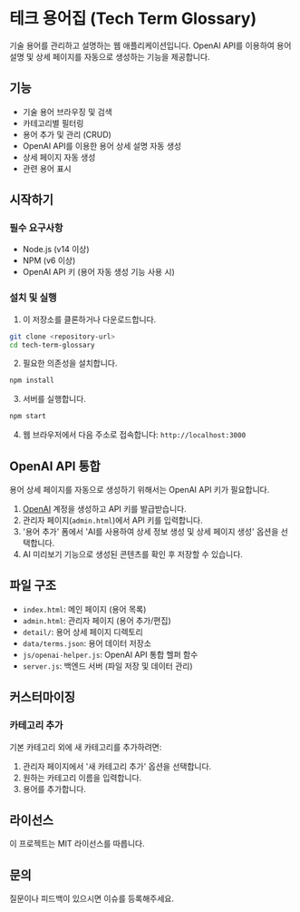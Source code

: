 # 테크 용어집 (Tech Term Glossary)

기술 용어를 관리하고 설명하는 웹 애플리케이션입니다. OpenAI API를 이용하여 용어 설명 및 상세 페이지를 자동으로 생성하는 기능을 제공합니다.

## 기능

- 기술 용어 브라우징 및 검색
- 카테고리별 필터링
- 용어 추가 및 관리 (CRUD)
- OpenAI API를 이용한 용어 상세 설명 자동 생성
- 상세 페이지 자동 생성
- 관련 용어 표시

## 시작하기

### 필수 요구사항

- Node.js (v14 이상)
- NPM (v6 이상)
- OpenAI API 키 (용어 자동 생성 기능 사용 시)

### 설치 및 실행

1. 이 저장소를 클론하거나 다운로드합니다.

```bash
git clone <repository-url>
cd tech-term-glossary
```

2. 필요한 의존성을 설치합니다.

```bash
npm install
```

3. 서버를 실행합니다.

```bash
npm start
```

4. 웹 브라우저에서 다음 주소로 접속합니다: `http://localhost:3000`

## OpenAI API 통합

용어 상세 페이지를 자동으로 생성하기 위해서는 OpenAI API 키가 필요합니다.

1. [OpenAI](https://openai.com) 계정을 생성하고 API 키를 발급받습니다.
2. 관리자 페이지(`admin.html`)에서 API 키를 입력합니다.
3. '용어 추가' 폼에서 'AI를 사용하여 상세 정보 생성 및 상세 페이지 생성' 옵션을 선택합니다.
4. AI 미리보기 기능으로 생성된 콘텐츠를 확인 후 저장할 수 있습니다.

## 파일 구조

- `index.html`: 메인 페이지 (용어 목록)
- `admin.html`: 관리자 페이지 (용어 추가/편집)
- `detail/`: 용어 상세 페이지 디렉토리
- `data/terms.json`: 용어 데이터 저장소
- `js/openai-helper.js`: OpenAI API 통합 헬퍼 함수
- `server.js`: 백엔드 서버 (파일 저장 및 데이터 관리)

## 커스터마이징

### 카테고리 추가

기본 카테고리 외에 새 카테고리를 추가하려면:

1. 관리자 페이지에서 '새 카테고리 추가' 옵션을 선택합니다.
2. 원하는 카테고리 이름을 입력합니다.
3. 용어를 추가합니다.

## 라이선스

이 프로젝트는 MIT 라이선스를 따릅니다.

## 문의

질문이나 피드백이 있으시면 이슈를 등록해주세요.